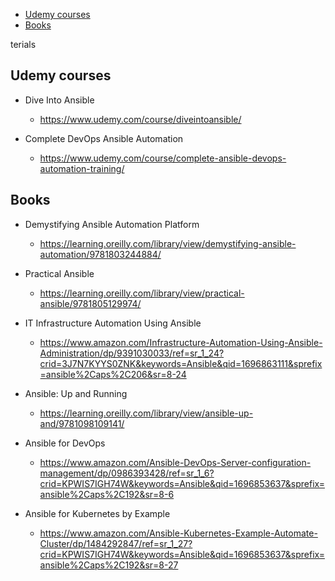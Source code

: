 
<!-- TOC -->

- [Udemy courses](#udemy-courses)
- [Books](#books)

<!-- /TOC -->terials

## Udemy courses

- Dive Into Ansible
  - https://www.udemy.com/course/diveintoansible/

- Complete DevOps Ansible Automation
  - https://www.udemy.com/course/complete-ansible-devops-automation-training/

## Books

- Demystifying Ansible Automation Platform
  - https://learning.oreilly.com/library/view/demystifying-ansible-automation/9781803244884/

- Practical Ansible
  - https://learning.oreilly.com/library/view/practical-ansible/9781805129974/

- IT Infrastructure Automation Using Ansible
  - https://www.amazon.com/Infrastructure-Automation-Using-Ansible-Administration/dp/9391030033/ref=sr_1_24?crid=3J7N7KYYS0ZNK&keywords=Ansible&qid=1696863111&sprefix=ansible%2Caps%2C206&sr=8-24

- Ansible: Up and Running
  - https://learning.oreilly.com/library/view/ansible-up-and/9781098109141/

- Ansible for DevOps
  - https://www.amazon.com/Ansible-DevOps-Server-configuration-management/dp/0986393428/ref=sr_1_6?crid=KPWIS7IGH74W&keywords=Ansible&qid=1696853637&sprefix=ansible%2Caps%2C192&sr=8-6

- Ansible for Kubernetes by Example
  - https://www.amazon.com/Ansible-Kubernetes-Example-Automate-Cluster/dp/1484292847/ref=sr_1_27?crid=KPWIS7IGH74W&keywords=Ansible&qid=1696853637&sprefix=ansible%2Caps%2C192&sr=8-27

